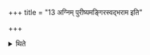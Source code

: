 +++
title = "13 अग्निम् पुरीष्यमङ्गिरस्वद्भराम इति"

+++

<details><summary>थिते</summary>

अग्निं पुरीष्यमङ्गिरस्वद्भराम इति येन द्वेष्येण सङ्गच्छते तमभिमन्त्रयते । अपश्यन्निर्दिशति १३
</details>
